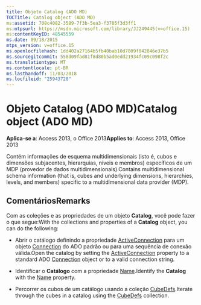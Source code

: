 ```yaml
---
title: Objeto Catalog (ADO MD)
TOCTitle: Catalog object (ADO MD)
ms:assetid: 708c4082-3589-7f3b-5ea3-f3705f3d3ff1
ms:mtpsurl: https://msdn.microsoft.com/library/JJ249445(v=office.15)
ms:contentKeyID: 48545559
ms.date: 09/18/2015
mtps_version: v=office.15
ms.openlocfilehash: 1dd402a27164b5fb40bab10d7809f042846e37b5
ms.sourcegitcommit: 558d09fad81f8d80b5ad0edd21934fc09c098f2c
ms.translationtype: MT
ms.contentlocale: pt-BR
ms.lasthandoff: 11/03/2018
ms.locfileid: "25943728"
---
```

# <a name="catalog-object-ado-md"></a><span data-ttu-id="7397b-102">Objeto Catalog (ADO MD)</span><span class="sxs-lookup"><span data-stu-id="7397b-102">Catalog object (ADO MD)</span></span>


<span data-ttu-id="7397b-103">**Aplica-se a**: Access 2013, o Office 2013</span><span class="sxs-lookup"><span data-stu-id="7397b-103">**Applies to**: Access 2013, Office 2013</span></span>

<span data-ttu-id="7397b-104">Contém informações de esquema multidimensionais (isto é, cubos e dimensões subjacentes, hierarquias, níveis e membros) específicos de um MDP (provedor de dados multidimensionais).</span><span class="sxs-lookup"><span data-stu-id="7397b-104">Contains multidimensional schema information (that is, cubes and underlying dimensions, hierarchies, levels, and members) specific to a multidimensional data provider (MDP).</span></span>

## <a name="remarks"></a><span data-ttu-id="7397b-105">Comentários</span><span class="sxs-lookup"><span data-stu-id="7397b-105">Remarks</span></span>

<span data-ttu-id="7397b-106">Com as coleções e as propriedades de um objeto **Catalog**, você pode fazer o que segue:</span><span class="sxs-lookup"><span data-stu-id="7397b-106">With the collections and properties of a **Catalog** object, you can do the following:</span></span>

- <span data-ttu-id="7397b-107">Abrir o catálogo definindo a propriedade [ActiveConnection](activeconnection-property-ado-md.md) para um objeto [Connection](connection-object-ado.md) do ADO padrão ou para uma sequência de conexão válida.</span><span class="sxs-lookup"><span data-stu-id="7397b-107">Open the catalog by setting the [ActiveConnection](activeconnection-property-ado-md.md) property to a standard ADO [Connection](connection-object-ado.md) object or to a valid connection string.</span></span>

- <span data-ttu-id="7397b-108">Identificar o **Catálogo** com a propriedade [Name](name-property-ado-md.md).</span><span class="sxs-lookup"><span data-stu-id="7397b-108">Identify the **Catalog** with the [Name](name-property-ado-md.md) property.</span></span>

- <span data-ttu-id="7397b-109">Percorrer os cubos de um catálogo usando a coleção [CubeDefs](cubedefs-collection-ado-md.md).</span><span class="sxs-lookup"><span data-stu-id="7397b-109">Iterate through the cubes in a catalog using the [CubeDefs](cubedefs-collection-ado-md.md) collection.</span></span>

